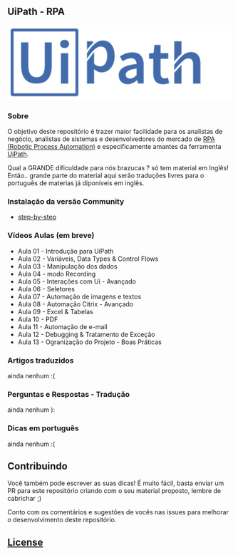 ## UiPath - RPA

![UiPath](./assets/images/uipath-logo.png)


### Sobre

O objetivo deste repositório é trazer maior facilidade para os analistas de negócio, analistas de sistemas e desenvolvedores do mercado de [RPA (Robotic Process Automation)](https://en.wikipedia.org/wiki/Robotic_process_automation) e especificamente amantes da ferramenta [UiPath](https://www.uipath.com/).

Qual a GRANDE dificuldade para nós brazucas ? 
só tem material em Inglês! Então.. grande parte do material aqui serão traduções livres para o português de materias já diponíveis em inglês.

### Instalação da versão Community

- [step-by-step](./install-uipathcomunity/readme.md)

### Vídeos Aulas (em breve)

- Aula 01 - Introdução para UiPath
- Aula 02 - Variáveis, Data Types & Control Flows
- Aula 03 - Manipulação dos dados
- Aula 04 - modo Recording
- Aula 05 - Interações com Ui - Avançado
- Aula 06 - Seletores
- Aula 07 - Automação de imagens e textos
- Aula 08 - Automação Citrix - Avançado
- Aula 09 - Excel & Tabelas
- Aula 10 - PDF
- Aula 11 - Automação de e-mail
- Aula 12 - Debugging & Tratamento de Exceção 
- Aula 13 - Ogranização do Projeto - Boas Práticas

### Artigos traduzidos

ainda nenhum :(

### Perguntas e Respostas - Tradução

ainda nenhum ):

### Dicas em português

ainda nenhum :(

## Contribuindo

Você também pode escrever as suas dicas! É muito fácil, basta enviar um PR para este repositório criando com o seu material proposto, lembre de cabrichar ;) 

Conto com os comentários e sugestões de vocês nas issues para melhorar o desenvolvimento deste repositório. 



## [License](https://github.com/weblank/UiPath-Brasil/blob/master/LICENSE) 
